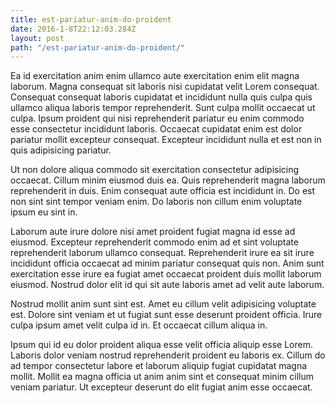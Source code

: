 ```yaml
---
title: est-pariatur-anim-do-proident
date: 2016-1-8T22:12:03.284Z
layout: post
path: "/est-pariatur-anim-do-proident/"
---
```


Ea id exercitation anim enim ullamco aute exercitation enim elit magna laborum. Magna consequat sit laboris nisi cupidatat velit Lorem consequat. Consequat consequat laboris cupidatat et incididunt nulla quis culpa quis ullamco aliqua laboris tempor reprehenderit. Sunt culpa mollit occaecat ut culpa. Ipsum proident qui nisi reprehenderit pariatur eu enim commodo esse consectetur incididunt laboris. Occaecat cupidatat enim est dolor pariatur mollit excepteur consequat. Excepteur incididunt nulla et est non in quis adipisicing pariatur.

Ut non dolore aliqua commodo sit exercitation consectetur adipisicing occaecat. Cillum minim eiusmod duis ea. Quis reprehenderit magna laborum reprehenderit in duis. Enim consequat aute officia est incididunt in. Do est non sint sint tempor veniam enim. Do laboris non cillum enim voluptate ipsum eu sint in.

Laborum aute irure dolore nisi amet proident fugiat magna id esse ad eiusmod. Excepteur reprehenderit commodo enim ad et sint voluptate reprehenderit laborum ullamco consequat. Reprehenderit irure ea sit irure incididunt officia occaecat ad minim pariatur consequat quis non. Anim sunt exercitation esse irure ea fugiat amet occaecat proident duis mollit laborum eiusmod. Nostrud dolor elit id qui sit aute laboris amet ad velit aute laborum.

Nostrud mollit anim sunt sint est. Amet eu cillum velit adipisicing voluptate est. Dolore sint veniam et ut fugiat sunt esse deserunt proident officia. Irure culpa ipsum amet velit culpa id in. Et occaecat cillum aliqua in.

Ipsum qui id eu dolor proident aliqua esse velit officia aliquip esse Lorem. Laboris dolor veniam nostrud reprehenderit proident eu laboris ex. Cillum do ad tempor consectetur labore et laborum aliquip fugiat cupidatat magna mollit. Mollit ea magna officia ut anim anim sint et consequat minim cillum veniam pariatur. Ut excepteur deserunt do elit fugiat anim esse occaecat.